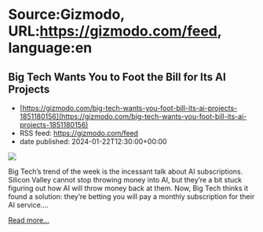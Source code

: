 # Source:Gizmodo, URL:https://gizmodo.com/feed, language:en

## Big Tech Wants You to Foot the Bill for Its AI Projects
 - [https://gizmodo.com/big-tech-wants-you-foot-bill-its-ai-projects-1851180156](https://gizmodo.com/big-tech-wants-you-foot-bill-its-ai-projects-1851180156)
 - RSS feed: https://gizmodo.com/feed
 - date published: 2024-01-22T12:30:00+00:00

<img class="type:primaryImage" src="https://i.kinja-img.com/image/upload/c_fit,q_80,w_636/db517155129cd77b59e217ca7b9db708.jpg" /><p>Big Tech’s trend of the week is the incessant talk about AI subscriptions. Silicon Valley cannot stop throwing money into AI, but they’re a bit stuck figuring out how AI will throw money back at them. Now, Big Tech thinks it found a solution: they’re betting you will pay a monthly subscription for their AI service.…</p><p><a href="https://gizmodo.com/big-tech-wants-you-foot-bill-its-ai-projects-1851180156">Read more...</a></p>

